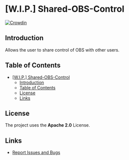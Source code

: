 # [W.I.P.] Shared-OBS-Control

[![Crowdin](https://badges.crowdin.net/shared-obs-control/localized.svg)](https://crowdin.com/project/shared-obs-control)

## Introduction

Allows the user to share control of OBS with other users.

## Table of Contents

- [\[W.I.P.\] Shared-OBS-Control](#wip-shared-obs-control)
  - [Introduction](#introduction)
  - [Table of Contents](#table-of-contents)
  - [License](#license)
  - [Links](#links)

## License

The project uses the **Apache 2.0** License.

## Links

- [Report Issues and Bugs](https://github.com/JonasPaprotka/Shared-OBS-Control/issues)
